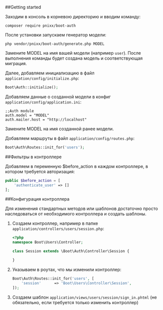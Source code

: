 ##Getting started

Заходим в консоль в корневою директорию и вводим команду:

```console
composer require pnixx/boot-auth
```

После установки запускаем генератор модели:
	
```console
php vendor/pnixx/boot-auth/generate.php MODEL
```
	
Замените MODEL на имя вашей модели (например `user`). После выполнения команды будет создана модель и соответствующая миграция.

Далее, добавляем инициализацию в файл `application/config/initialize.php`:

```php
Boot\Auth::initialize();
```
	
Добавляем данные о созданной модели в конфиг `application/config/application.ini`:

	;;Auth module
	auth.model = "MODEL"
	auth.mailer.host = "http://localhost"

Замените MODEL на имя созданной ранее модели.

Добавляем маршруты в файл `application/config/routes.php`:

```php
Boot\Auth\Routes::init_for('users');
```
	
##Фильтры в контроллере

Добавляем в переменную $before_action в каждом контроллере, в котором требуется авторизация:

```php
public $before_action = [
	'authenticate_user' => []
];
```
	
##Конфигурация контроллера

Для изменения стандартных методов или шаблонов достаточно просто наследоваться от необходимого контроллера и создать шаблоны.

1. Создаем контроллер, например в папке `application/controllers/users/session.php`:

	```php
	<?php
	namespace Boot\Users\Controller;
	
	class Session extends \Boot\Auth\Controller\Session {
	
	}
	```

2. Указываем в роутах, что мы изменили контроллер:

	```php
	Boot\Auth\Routes::init_for('users', [
		'session'      => 'Boot\Users\Controller\Session',
	]);
	```

3. Создаем шаблон `application/views/users/session/sign_in.phtml` (не обязательно, если требуется только изменить контроллер)
